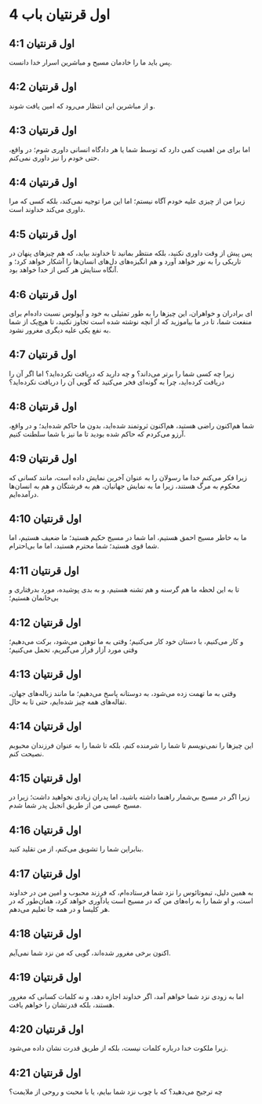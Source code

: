# اول قرنتیان باب 4

## اول قرنتیان 4:1

پس باید ما را خادمان مسیح و مباشرین اسرار خدا دانست.

## اول قرنتیان 4:2

و از مباشرین این انتظار می‌رود که امین یافت شوند.

## اول قرنتیان 4:3

اما برای من اهمیت کمی دارد که توسط شما یا هر دادگاه انسانی داوری شوم؛ در واقع، حتی خودم را نیز داوری نمی‌کنم.

## اول قرنتیان 4:4

زیرا من از چیزی علیه خودم آگاه نیستم؛ اما این مرا توجیه نمی‌کند، بلکه کسی که مرا داوری می‌کند خداوند است.

## اول قرنتیان 4:5

پس پیش از وقت داوری نکنید، بلکه منتظر بمانید تا خداوند بیاید، که هم چیزهای پنهان در تاریکی را به نور خواهد آورد و هم انگیزه‌های دل‌های انسان‌ها را آشکار خواهد کرد؛ و آنگاه ستایش هر کس از خدا خواهد بود.

## اول قرنتیان 4:6

ای برادران و خواهران، این چیزها را به طور تمثیلی به خود و آپولوس نسبت داده‌ام برای منفعت شما، تا در ما بیاموزید که از آنچه نوشته شده است تجاوز نکنید، تا هیچ‌یک از شما به نفع یکی علیه دیگری مغرور نشود.

## اول قرنتیان 4:7

زیرا چه کسی شما را برتر می‌داند؟ و چه دارید که دریافت نکرده‌اید؟ اما اگر آن را دریافت کرده‌اید، چرا به گونه‌ای فخر می‌کنید که گویی آن را دریافت نکرده‌اید؟

## اول قرنتیان 4:8

شما هم‌اکنون راضی هستید، هم‌اکنون ثروتمند شده‌اید، بدون ما حاکم شده‌اید؛ و در واقع، آرزو می‌کردم که حاکم شده بودید تا ما نیز با شما سلطنت کنیم.

## اول قرنتیان 4:9

زیرا فکر می‌کنم خدا ما رسولان را به عنوان آخرین نمایش داده است، مانند کسانی که محکوم به مرگ هستند، زیرا ما به نمایش جهانیان، هم به فرشتگان و هم به انسان‌ها درآمده‌ایم.

## اول قرنتیان 4:10

ما به خاطر مسیح احمق هستیم، اما شما در مسیح حکیم هستید؛ ما ضعیف هستیم، اما شما قوی هستید؛ شما محترم هستید، اما ما بی‌احترام.

## اول قرنتیان 4:11

تا به این لحظه ما هم گرسنه و هم تشنه هستیم، و به بدی پوشیده، مورد بدرفتاری و بی‌خانمان هستیم؛

## اول قرنتیان 4:12

و کار می‌کنیم، با دستان خود کار می‌کنیم؛ وقتی به ما توهین می‌شود، برکت می‌دهیم؛ وقتی مورد آزار قرار می‌گیریم، تحمل می‌کنیم؛

## اول قرنتیان 4:13

وقتی به ما تهمت زده می‌شود، به دوستانه پاسخ می‌دهیم؛ ما مانند زباله‌های جهان، تفاله‌های همه چیز شده‌ایم، حتی تا به حال.

## اول قرنتیان 4:14

این چیزها را نمی‌نویسم تا شما را شرمنده کنم، بلکه تا شما را به عنوان فرزندان محبوبم نصیحت کنم.

## اول قرنتیان 4:15

زیرا اگر در مسیح بی‌شمار راهنما داشته باشید، اما پدران زیادی نخواهید داشت؛ زیرا در مسیح عیسی من از طریق انجیل پدر شما شدم.

## اول قرنتیان 4:16

بنابراین شما را تشویق می‌کنم، از من تقلید کنید.

## اول قرنتیان 4:17

به همین دلیل، تیموتائوس را نزد شما فرستاده‌ام، که فرزند محبوب و امین من در خداوند است، و او شما را به راه‌های من که در مسیح است یادآوری خواهد کرد، همان‌طور که در هر کلیسا و در همه جا تعلیم می‌دهم.

## اول قرنتیان 4:18

اکنون برخی مغرور شده‌اند، گویی که من نزد شما نمی‌آیم.

## اول قرنتیان 4:19

اما به زودی نزد شما خواهم آمد، اگر خداوند اجازه دهد، و نه کلمات کسانی که مغرور هستند، بلکه قدرتشان را خواهم یافت.

## اول قرنتیان 4:20

زیرا ملکوت خدا درباره کلمات نیست، بلکه از طریق قدرت نشان داده می‌شود.

## اول قرنتیان 4:21

چه ترجیح می‌دهید؟ که با چوب نزد شما بیایم، یا با محبت و روحی از ملایمت؟
